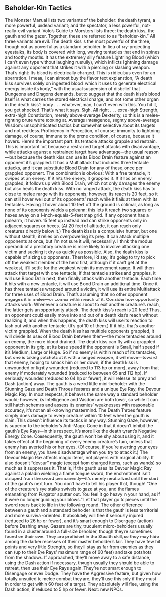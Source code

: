 ## Beholder-Kin Tactics

The Monster Manual lists two variants of the beholder: the death tyrant, a more powerful, undead variant; and the spectator, a less powerful, not-really-evil variant. Volo’s Guide to Monsters lists three: the death kiss, the gauth and the gazer. Together, these are referred to as “beholder-kin.” All three variants are evil.
The death kiss is the most powerful of the three, though not as powerful as a standard beholder. In lieu of ray-projecting eyestalks, its body is covered with long, waving tentacles that end in spines and toothy mouths. It has the extremely silly feature Lightning Blood (which I can’t even type without laughing ruefully), which inflicts lightning damage against any opponent that strikes it with a piercing or slashing weapon. That’s right: Its blood is electrically charged. This is ridiculous even for an aberration. I mean, I can almost buy the flavor text explanation, “A death kiss survives solely on ingested blood, which it uses to generate electrical energy inside its body,” with the usual suspension of disbelief that Dungeons and Dragons demands, but to suggest that the death kiss’s blood itself is what carries the stored electrical charge, and not some other organ in the death kiss’s body . . . whatever, man, I can’t even with this. You hit it, you get shocked. That’s what it says.
Sigh.
All right . . . extra-high Strength, extra-high Constitution, merely above-average Dexterity, so this is a melee-fighting brute we’re looking at. Average Intelligence, slightly above-average Wisdom: unsophisticated tactics but somewhat selective about its targets and not reckless. Proficiency in Perception, of course; immunity to lightning damage, of course; immune to the prone condition, of course, because it hovers.
Here’s the important part: Its tentacle attacks grapple and restrain. This is important not because a restrained target attacks with disadvantage, while attacks against a restrained target have advantage—the usual reason—but because the death kiss can use its Blood Drain feature against an opponent it’s grappled. It has a Multiattack that includes three tentacle attacks, and it can substitute Blood Drain for any of these, once per grappled opponent.
The combination is obvious: With a free tentacle, it swipes at an enemy. If it hits the enemy, it grapples it. If it has an enemy grappled, it follows up with Blood Drain, which not only damages the enemy but also heals the death kiss.
With no ranged attack, the death kiss has to close to melee range with its opponents; however, its reach is 20 feet, so it can still hover well out of its opponents’ reach while it flails at them with its tentacles. Having it hover about 10 feet off the ground is optimal, as long as none of its opponents wields a polearm: this lets it reach two squares or hexes away on a 1-inch-equals-5-feet map grid. If any opponent has a polearm, it hovers 15 feet up instead and can strike opponents only in adjacent squares or hexes. (At 20 feet of altitude, it can reach only creatures directly below it.)
The death kiss is a compulsive hunter, but one without stealth; it relies on overpowering its prey. It can attack multiple opponents at once, but I’m not sure it will, necessarily. I think the modus operandi of a predatory creature is more likely to involve attacking one victim and sucking it dry as quickly as possible. Also, the death kiss is capable of sizing up opponents. Therefore, I’d say, it’s going to try to pick off the weakest member of the herd first, although if it can’t get at the weakest, it’ll settle for the weakest within its movement range. It will then attack that target with one tentacle; if that tentacle strikes and grapples, it will use Blood Drain next, then finally attack with another tentacle. Each time it hits with a new tentacle, it will use Blood Drain an additional time. Once it has three tentacles wrapped around a victim, it will use its entire Multiattack for three uses of Blood Drain.
That’s assuming that no other opponent engages it in melee—or comes within reach of it. Consider how opportunity attacks work: Whenever a creature is about to exit another creature’s reach, the latter gets an opportunity attack. The death kiss’s reach is 20 feet! Thus, an opponent could easily move into and out of a death kiss’s reach without realizing it, and when this happens, the death kiss will use its reaction to lash out with another tentacle. (It’s got 10 of them.) If it hits, that’s another victim grappled. When the death kiss has multiple opponents grappled, it will divide its uses of Blood Drain between them—the more tentacles around an enemy, the more blood drained.
The death kiss can fly with a grappled opponent in its grip, at its base speed if the opponent is Small, half speed if it’s Medium, Large or Huge. So if no enemy is within reach of its tentacles, but one is taking potshots at it with a ranged weapon, it will move—toward that enemy, hoping to smack him or her down, if the death kiss is unwounded or lightly wounded (reduced to 113 hp or more), away from that enemy if moderately wounded (reduced to between 65 and 112 hp). If seriously wounded (reduced to 64 hp or fewer), it will release its prey and Dash (action) away.
The gauth is a weird little mini-beholder with the Stunning Gaze and Death Throes features and a unique Eye Ray, the Devour Magic Ray. In most respects, it behaves the same way a standard beholder would; however, its Intelligence and Wisdom are both lower, so while it can still hatch schemes and assess its enemies’ weaknesses with reasonable accuracy, it’s not an all-knowing mastermind.
The Death Throes feature simply does damage to every creature within 10 feet when the gauth is slain. This doesn’t influence its tactics in any way. Stunning Gaze, however, is superior to the beholder’s Anti-Magic Cone in that it doesn’t inhibit the gauth’s Eye Rays—in this respect, it’s more like the death tyrant’s Negative Energy Cone. Consequently, the gauth won’t be shy about using it, and it takes effect at the beginning of every enemy creature’s turn, unless that enemy has averted his or her eyes. (Of course, if you’re averting your eyes from an enemy, you have disadvantage when you try to attack it.)
The Devour Magic Ray affects magic items, not players with magical ability. It also doesn’t “devour” magic (except from charged items, such as wands) so much as it suppresses it. That is, if the gauth uses its Devour Magic Ray against a paladin wielding a flame tongue sword, the enchantment isn’t stripped from the sword permanently—it’s merely neutralized until the start of the gauth’s next turn. You don’t have to tell his player that, though! “One of the creature’s eye stalks swivels to gaze at you, and the flames emanating from Purgator sputter out. You feel it go heavy in your hand, as if it were no longer guiding your blows.” Let that player go to pieces until the sword roars back to life in the following round.
The other difference between a gauth and a standard beholder is that the gauth is less territorial and more survival-oriented. It absolutely will flee if seriously injured (reduced to 26 hp or fewer), and it’s smart enough to Disengage (action) before Dashing away.
Gazers are tiny, truculent micro-beholders usually found in a cluster around a full-size beholder, though they’re sometimes found on their own. They are proficient in the Stealth skill, so they may hide among the darker recesses of their master beholder’s lair. They have few hit points and very little Strength, so they’ll stay as far from enemies as they can (up to their Eye Rays’ maximum range of 60 feet) and take potshots from the shadows. If approached, they’ll move away to a safe distance, using the Dash action if necessary, though usually they should be able to retreat, then use their Eye Rays again. They’re not smart enough to Disengage or even Dodge. They have the Aggressive feature, but given how totally unsuited to melee combat they are, they’ll use this only if they must in order to get within 60 feet of a target. They absolutely will flee, using the Dash action, if reduced to 5 hp or fewer.
Next: new NPCs.
